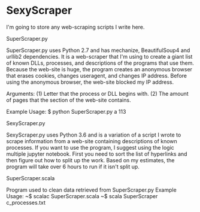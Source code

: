 # SexyScraper
I'm going to store any web-scraping scripts I write here. 

SuperScraper.py

SuperScraper.py uses Python 2.7 and has mechanize, BeautifulSoup4 and urllib2 dependencies. It is a web-scraper that I'm using to create a giant list of known DLLs, processes, and descriptions of the programs that use them. Because the web-site is huge, the program creates an anonymous browser that erases cookies, changes useragent, and changes IP address. Before using the anonymous browser, the web-site blocked my IP address. 

Arguments: 
(1) Letter that the process or DLL begins with.
(2) The amount of pages that the section of the web-site contains. 

Example Usage:
$ python SuperScraper.py a 113

SexyScraper.py

SexyScraper.py uses Python 3.6 and is a variation of a script I wrote to scrape information from a web-site containing descriptions of known processes. If you want to use the program, I suggest using the logic multiple jupyter notebook. First you need to sort the list of hyperlinks and then figure out how to split up the work. Based on my estimates, the program will take over 6 hours to run if it isn't split up.

SuperScraper.scala

Program used to clean data retrieved from SuperScraper.py
Example Usage:
~$ scalac SuperScraper.scala
~$ scala SuperScraper c_processes.txt
